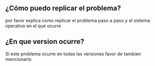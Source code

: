 ## ¿Cómo puedo replicar el problema? 
por favor explica como replicar el problema paso a paso y el sistema operativo en el que ocurre
## ¿En que version ocurre?
Si este problema ocurre en todas las versiones favor de tambien mencionarlo
